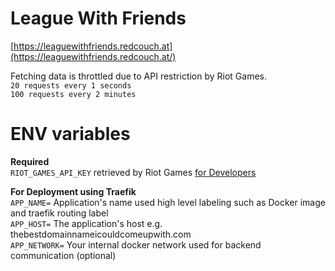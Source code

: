 # League With Friends

[https://leaguewithfriends.redcouch.at](https://leaguewithfriends.redcouch.at/)

Fetching data is throttled due to API restriction by Riot Games.  
`20 requests every 1 seconds`  
`100 requests every 2 minutes`

# ENV variables

**Required**  
`RIOT_GAMES_API_KEY` retrieved by Riot Games [for Developers](https://developer.riotgames.com/)

**For Deployment using Traefik**  
`APP_NAME=` Application's name used high level labeling such as Docker image and traefik routing label  
`APP_HOST=` The application's host e.g. thebestdomainnameicouldcomeupwith.com  
`APP_NETWORK=` Your internal docker network used for backend communication (optional)
